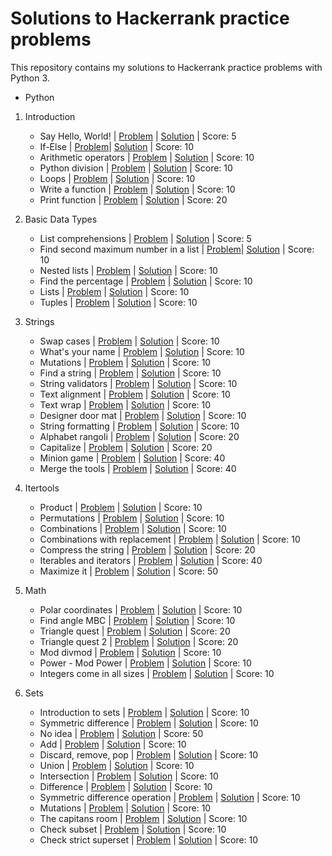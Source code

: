 # Solutions to Hackerrank practice problems

This repository contains my solutions to Hackerrank practice problems with Python 3.

- Python
  
01. Introduction
   
      - Say Hello, World! | [Problem](https://www.hackerrank.com/challenges/py-hello-world/problem) | [Solution](https://github.com/marcelinaszcz95/hackerrank-practice/blob/main/Python/01.Introduction/001_say_hello_world.py) | Score: 5
      - If-Else | [Problem](https://www.hackerrank.com/challenges/py-if-else/problem)| [Solution](https://github.com/marcelinaszcz95/hackerrank-practice/blob/main/Python/01.Introduction/002_if_else.py) | Score: 10
      - Arithmetic operators | [Problem](https://www.hackerrank.com/challenges/python-arithmetic-operators/problem) | [Solution](https://github.com/marcelinaszcz95/hackerrank-practice/blob/main/Python/01.Introduction/003_arithmetic_operators.py) | Score: 10
      - Python division | [Problem](https://www.hackerrank.com/challenges/python-division/problem) | [Solution](https://github.com/marcelinaszcz95/hackerrank-practice/blob/main/Python/01.Introduction/004_python_division.py) | Score: 10
      - Loops | [Problem](https://www.hackerrank.com/challenges/python-loops/problem) | [Solution](https://github.com/marcelinaszcz95/hackerrank-practice/blob/main/Python/01.Introduction/005_loops.py) | Score: 10
      - Write a function | [Problem](https://www.hackerrank.com/challenges/write-a-function/problem) | [Solution](https://github.com/marcelinaszcz95/hackerrank-practice/blob/main/Python/01.Introduction/006_write_a_function.py) | Score: 10
      - Print function | [Problem](https://www.hackerrank.com/challenges/python-print/problem) | [Solution](https://github.com/marcelinaszcz95/hackerrank-practice/blob/main/Python/01.Introduction/007_print_function.py) | Score: 20

  02. Basic Data Types
   
      - List comprehensions | [Problem](https://www.hackerrank.com/challenges/list-comprehensions/problem) | [Solution](https://github.com/marcelinaszcz95/hackerrank-practice/blob/main/Python/02.Basic_Data_Types/001_list_comprehensions.py) | Score: 5
      - Find second maximum number in a list | [Problem](https://www.hackerrank.com/challenges/find-second-maximum-number-in-a-list/problem)| [Solution](https://github.com/marcelinaszcz95/hackerrank-practice/blob/main/Python/02.Basic_Data_Types/002_find_second_maximum_number_in_a_list.py) | Score: 10
      - Nested lists | [Problem](https://www.hackerrank.com/challenges/find-second-maximum-number-in-a-list/problem) | [Solution](https://github.com/marcelinaszcz95/hackerrank-practice/blob/main/Python/02.Basic_Data_Types/003_nested_lists.py) | Score: 10
      - Find the percentage | [Problem](https://www.hackerrank.com/challenges/finding-the-percentage/problem) | [Solution](https://github.com/marcelinaszcz95/hackerrank-practice/blob/main/Python/02.Basic_Data_Types/004_find_the_percentage.py) | Score: 10
      - Lists | [Problem](https://www.hackerrank.com/challenges/python-lists/problem) | [Solution](https://github.com/marcelinaszcz95/hackerrank-practice/blob/main/Python/02.Basic_Data_Types/005_lists.py) | Score: 10
      - Tuples | [Problem](https://www.hackerrank.com/challenges/python-tuples/problem) | [Solution](https://github.com/marcelinaszcz95/hackerrank-practice/blob/main/Python/02.Basic_Data_Types/006_tuples.py) | Score: 10

03. Strings
   
      - Swap cases | [Problem](https://www.hackerrank.com/challenges/swap-case/problem) | [Solution](https://github.com/marcelinaszcz95/hackerrank-practice/blob/main/Python/03.Strings/001_swap_case.py) | Score: 10
      - What's your name | [Problem](https://www.hackerrank.com/challenges/whats-your-name/problem) | [Solution](https://github.com/marcelinaszcz95/hackerrank-practice/blob/main/Python/03.Strings/002_whats_your_name.py) | Score: 10
      - Mutations | [Problem](https://www.hackerrank.com/challenges/python-mutations/problem) | [Solution](https://github.com/marcelinaszcz95/hackerrank-practice/blob/main/Python/03.Strings/003_Mutations.py) | Score: 10
      - Find a string | [Problem](https://www.hackerrank.com/challenges/find-a-string/problem) | [Solution](https://github.com/marcelinaszcz95/hackerrank-practice/blob/main/Python/03.Strings/004_find_a_string.py) | Score: 10
      - String validators | [Problem](https://www.hackerrank.com/challenges/string-validators/problem) | [Solution](https://github.com/marcelinaszcz95/hackerrank-practice/blob/main/Python/03.Strings/005_string_validators.py) | Score: 10
      - Text alignment | [Problem](https://www.hackerrank.com/challenges/text-alignment/problem) | [Solution](https://github.com/marcelinaszcz95/hackerrank-practice/blob/main/Python/03.Strings/006_text_alignment.py) | Score: 10
      - Text wrap | [Problem](https://www.hackerrank.com/challenges/text-wrap/problem) | [Solution](https://github.com/marcelinaszcz95/hackerrank-practice/blob/main/Python/03.Strings/007_text_wrap.py) | Score: 10
      - Designer door mat | [Problem](https://www.hackerrank.com/challenges/designer-door-mat/problem) | [Solution](https://github.com/marcelinaszcz95/hackerrank-practice/blob/main/Python/03.Strings/008_designer_door_mat.py) | Score: 10
      - String formatting | [Problem](https://www.hackerrank.com/challenges/python-string-formatting/problem) | [Solution](https://github.com/marcelinaszcz95/hackerrank-practice/blob/main/Python/03.Strings/009_string_formatting.py) | Score: 10
      - Alphabet rangoli | [Problem](https://www.hackerrank.com/challenges/alphabet-rangoli/problem) | [Solution](https://github.com/marcelinaszcz95/hackerrank-practice/blob/main/Python/03.Strings/10_alphabet_rangoli.py) | Score: 20
      - Capitalize | [Problem](https://www.hackerrank.com/challenges/capitalize/problem) | [Solution](https://github.com/marcelinaszcz95/hackerrank-practice/blob/main/Python/03.Strings/11_capitalize.py) | Score: 20
      - Minion game | [Problem](https://www.hackerrank.com/challenges/the-minion-game/problem) | [Solution](https://github.com/marcelinaszcz95/hackerrank-practice/blob/main/Python/03.Strings/12_minion_game.py) | Score: 40
      - Merge the tools | [Problem](https://www.hackerrank.com/challenges/merge-the-tools/problem) | [Solution](https://github.com/marcelinaszcz95/hackerrank-practice/blob/main/Python/03.Strings/13_merge_the_tools.py) | Score: 40

4. Itertools
    
    - Product | [Problem](https://www.hackerrank.com/challenges/itertools-product/problem) | [Solution](https://github.com/marcelinaszcz95/hackerrank-practice/blob/main/Python/04.Itertools/01_itertools_product.py) | Score: 10
    - Permutations | [Problem](https://www.hackerrank.com/challenges/itertools-permutations/problem) | [Solution](https://github.com/marcelinaszcz95/hackerrank-practice/blob/main/Python/04.Itertools/02_itertools_permutations.py) | Score: 10
    - Combinations | [Problem](https://www.hackerrank.com/challenges/itertools-combinations/problem) | [Solution](https://github.com/marcelinaszcz95/hackerrank-practice/blob/main/Python/04.Itertools/03_itertools_combinations.py) | Score: 10
    - Combinations with replacement | [Problem](https://www.hackerrank.com/challenges/itertools-combinations-with-replacement/problem) | [Solution](https://github.com/marcelinaszcz95/hackerrank-practice/blob/main/Python/04.Itertools/04_itertools_combinations_with_replacement.py) | Score: 10
    - Compress the string | [Problem](https://www.hackerrank.com/challenges/compress-the-string/problem) | [Solution](https://github.com/marcelinaszcz95/hackerrank-practice/blob/main/Python/04.Itertools/05_compress_the_string.py) | Score: 20
    - Iterables and iterators | [Problem](https://www.hackerrank.com/challenges/iterables-and-iterators/problem) | [Solution](https://github.com/marcelinaszcz95/hackerrank-practice/blob/main/Python/04.Itertools/06_iterables_and_iterators.py) | Score: 40
    - Maximize it | [Problem](https://www.hackerrank.com/challenges/maximize-it/problem) | [Solution](https://github.com/marcelinaszcz95/hackerrank-practice/blob/main/Python/04.Itertools/07_maximize_it.py) | Score: 50
    
5. Math

    - Polar coordinates | [Problem](https://www.hackerrank.com/challenges/polar-coordinates/problem) | [Solution](https://github.com/marcelinaszcz95/hackerrank-practice/blob/main/Python/05.Math/01_polar_coordinates.py) | Score: 10
    - Find angle MBC | [Problem](https://www.hackerrank.com/challenges/find-angle/problem) | [Solution](https://github.com/marcelinaszcz95/hackerrank-practice/blob/main/Python/05.Math/02_find_angle_mbc.py) | Score: 10
    - Triangle quest | [Problem](https://www.hackerrank.com/challenges/python-quest-1/problem) | [Solution](https://github.com/marcelinaszcz95/hackerrank-practice/blob/main/Python/05.Math/03_triangle_quest.py) | Score: 20
    - Triangle quest 2 | [Problem](https://www.hackerrank.com/challenges/triangle-quest-2/problem) | [Solution](https://github.com/marcelinaszcz95/hackerrank-practice/blob/main/Python/05.Math/04_triangle_quest_2.py) | Score: 20
    - Mod divmod | [Problem](https://www.hackerrank.com/challenges/python-mod-divmod/problem) | [Solution](https://github.com/marcelinaszcz95/hackerrank-practice/blob/main/Python/05.Math/05_mod_divmod.py) | Score: 10
    - Power - Mod Power | [Problem](https://www.hackerrank.com/challenges/python-power-mod-power/problem) | [Solution](https://github.com/marcelinaszcz95/hackerrank-practice/blob/main/Python/05.Math/06_power_mod_power.py) | Score: 10
    - Integers come in all sizes | [Problem](https://www.hackerrank.com/challenges/python-integers-come-in-all-sizes/problem) | [Solution](https://github.com/marcelinaszcz95/hackerrank-practice/blob/main/Python/05.Math/07_integers_come_in_all_sizes.py) | Score: 10

6. Sets

    - Introduction to sets | [Problem](https://www.hackerrank.com/challenges/py-introduction-to-sets/problem) | [Solution](https://github.com/marcelinaszcz95/hackerrank-practice/blob/main/Python/06.Sets/01_introduction_to_sets.py) | Score: 10
    - Symmetric difference | [Problem](https://www.hackerrank.com/challenges/symmetric-difference/problem) | [Solution](https://github.com/marcelinaszcz95/hackerrank-practice/blob/main/Python/06.Sets/02_symmetric_differance.py) | Score: 10
    - No idea | [Problem](https://www.hackerrank.com/challenges/no-idea/problem) | [Solution](https://github.com/marcelinaszcz95/hackerrank-practice/blob/main/Python/06.Sets/03_no_idea.py) | Score: 50
    - Add | [Problem](https://www.hackerrank.com/challenges/py-set-add/problem) | [Solution](https://github.com/marcelinaszcz95/hackerrank-practice/blob/main/Python/06.Sets/04_set_add.py) | Score: 10
    - Discard, remove, pop | [Problem](https://www.hackerrank.com/challenges/py-set-discard-remove-pop/problem) | [Solution](https://github.com/marcelinaszcz95/hackerrank-practice/blob/main/Python/06.Sets/05_set_discard_remove_pop.py) | Score: 10
    - Union | [Problem](https://www.hackerrank.com/challenges/py-set-union/problem) | [Solution](https://github.com/marcelinaszcz95/hackerrank-practice/blob/main/Python/06.Sets/06_set_union.py) | Score: 10
    - Intersection | [Problem](https://www.hackerrank.com/challenges/py-set-intersection-operation/problem) | [Solution](https://github.com/marcelinaszcz95/hackerrank-practice/blob/main/Python/06.Sets/07_set_intersection.py) | Score: 10
    - Difference | [Problem](https://www.hackerrank.com/challenges/py-set-difference-operation/problem) | [Solution](https://github.com/marcelinaszcz95/hackerrank-practice/blob/main/Python/06.Sets/08_set_difference.py) | Score: 10
    - Symmetric difference operation | [Problem](https://www.hackerrank.com/challenges/py-set-symmetric-difference-operation/problem) | [Solution](https://github.com/marcelinaszcz95/hackerrank-practice/blob/main/Python/06.Sets/09_symmetric_difference_operation.py) | Score: 10
    - Mutations | [Problem](https://www.hackerrank.com/challenges/py-set-mutations/submissions/code/381658796) | [Solution](https://github.com/marcelinaszcz95/hackerrank-practice/blob/main/Python/06.Sets/10_mutations.py) | Score: 10
    - The capitans room | [Problem](https://www.hackerrank.com/challenges/py-the-captains-room/problem) | [Solution](https://github.com/marcelinaszcz95/hackerrank-practice/blob/main/Python/06.Sets/011_the_capitans_room.py) | Score: 10
    - Check subset | [Problem](https://www.hackerrank.com/challenges/py-check-subset/problem) | [Solution](https://github.com/marcelinaszcz95/hackerrank-practice/blob/main/Python/06.Sets/012_check_subset.py) | Score: 10
    - Check strict superset | [Problem](https://www.hackerrank.com/challenges/py-check-strict-superset/problem) | [Solution](https://github.com/marcelinaszcz95/hackerrank-practice/blob/main/Python/06.Sets/013_check_strict_superset.py) | Score: 10

